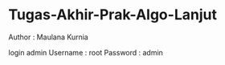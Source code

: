 # Tugas-Akhir-Prak-Algo-Lanjut
Author : Maulana Kurnia

login admin
<a>Username : root</a>
<a>Password : admin</a>
